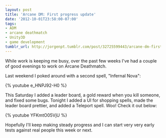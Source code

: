 ```yaml
---
layout: post
title: 'Arcane DM: First progress update'
date: '2012-10-01T23:58:00-07:00'
tags:
- ADM
- arcane deathmatch
- Unity3D
- game development
tumblr_url: http://jorgenpt.tumblr.com/post/32725599443/arcane-dm-first-progress-update
---
```


While work is keeping me busy, over the past few weeks I've had a couple of good evenings to work on Arcane Deathmatch.

Last weekend I poked around with a second spell, "Infernal Nova":

{% youtube e_HNPJ92-H0 %}

This Saturday I added a leader board, a gold reward when you kill someone, and fixed some bugs. Tonight I added a UI for shopping spells, made the leader board prettier, and added a Teleport spell. Woo! Check it out below:

{% youtube YFKmtO05VjU %}

Hopefully I'll keep making steady progress and I can start very very early tests against real people this week or next.